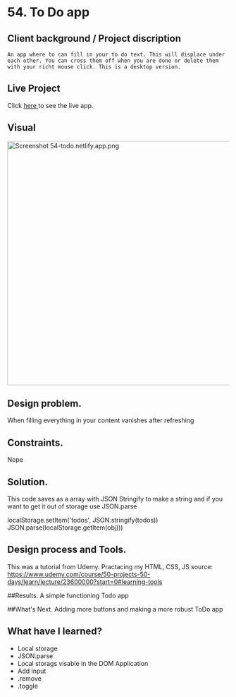 # 54. To Do app

## Client background / Project discription 
    An app where to can fill in your to do text. This will displace under each other. You can cross them off when you are done or delete them with your richt mouse click. This is a desktop version.

## Live Project
Click <a href="54-todo.netlify.app"> here </a>to see the live app.



## Visual
<img width="553" alt="Screenshot 54-todo.netlify.app.png">
    
## Design problem. 
When filling everything in your content vanishes after refreshing

## Constraints. 
Nope

## Solution. 
This code saves as a array with JSON Stringify to make a string
and if you want to get it out of storage use JSON.parse

localStorage.setItem('todos', JSON.stringify(todos))
JSON.parse(localStorage.getItem(obj)))


## Design process and Tools. 
This was a tutorial from Udemy. Practacing my HTML, CSS, JS
source: https://www.udemy.com/course/50-projects-50-days/learn/lecture/23600000?start=0#learning-tools

##Results. 
A simple functioning Todo app

##What's Next. 
Adding more buttons and making a more robust ToDo app

## What have I learned?
<ul>
  <li>Local storage</li>
  <li>JSON.parse</li>
    <li>Local storags visable in the DOM Application</li>
  <li>Add input</li>
    <li>.remove</li>
    <li> .toggle</li>

</ul>



